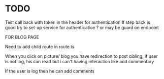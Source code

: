# TODO

Test call back with token in the header for authentication
If step back is good try to set-up service for authentication ? or may be guard on endpoint


FOR BLOG PAGE

Need to add child route in route.ts

When you click on picture/ blog you have redirection to post cibling, if user is not log, his can read but i can't having interaction like add commentary 

If the user is log then he can add comments



